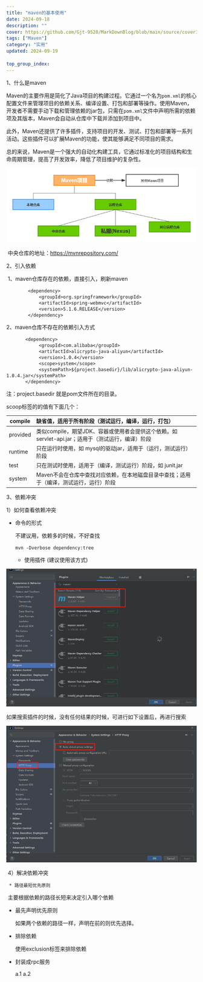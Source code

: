 ```yaml
---
title: "maven的基本使用"
date: 2024-09-18
description: ""
cover: https://github.com/Gjt-9520/MarkDownBlog/blob/main/source/coverImages/Bimage-135/Bimage134.jpg?raw=true
tags: ["Maven"]
category: "实用"
updated: 2024-09-19

top_group_index:
--- 
```


1、什么是maven

Maven的主要作用是简化了Java项目的构建过程。它通过一个名为`pom.xml`的核心配置文件来管理项目的依赖关系、编译设置、打包和部署等操作。使用Maven，开发者不需要手动下载和管理依赖的jar包，只需在`pom.xml`文件中声明所需的依赖项及其版本，Maven会自动从仓库中下载并添加到项目中。

此外，Maven还提供了许多插件，支持项目的开发、测试、打包和部署等一系列活动。这些插件可以扩展Maven的功能，使其能够满足不同项目的需求。

总的来说，Maven是一个强大的自动化构建工具，它通过标准化的项目结构和生命周期管理，提高了开发效率，降低了项目维护的复杂性。

![Maven](../images/Maven.png)

​           中央仓库的地址：https://mvnrepository.com/

2、引入依赖

​     1、maven仓库存在的依赖，直接引入，刷新maven

```
        <dependency>
            <groupId>org.springframework</groupId>
            <artifactId>spring-webmvc</artifactId>
            <version>5.1.6.RELEASE</version>
        </dependency>
```

  2、maven仓库不存在的依赖引入方式

```
       <dependency>
            <groupId>com.alibaba</groupId>
            <artifactId>alicrypto-java-aliyun</artifactId>
            <version>1.0.4</version>
            <scope>system</scope>
            <systemPath>${project.basedir}/lib/alicrypto-java-aliyun-1.0.4.jar</systemPath>
       </dependency>
```

注：project.basedir 就是pom文件所在的目录。

scoop标签的的值有下面几个：

| compile  | 缺省值，适用于所有阶段（测试运行，编译，运行，打包）         |
| -------- | :----------------------------------------------------------- |
| provided | 类似compile，期望JDK、容器或使用者会提供这个依赖。如servlet-api.jar；适用于（测试运行，编译）阶段 |
| runtime  | 只在运行时使用，如 mysql的驱动jar，适用于（运行，测试运行）阶段 |
| test     | 只在测试时使用，适用于（编译，测试运行）阶段，如 junit.jar   |
| system   | Maven不会在仓库中查找对应依赖，在本地磁盘目录中查找；适用于（编译，测试运行，运行）阶段 |

3、依赖冲突

  1）如何查看依赖冲突

   * 命令的形式

     不建议用，依赖多的时候，不好查找

     ```
     mvn -Dverbose dependency:tree
     ```

        *  使用插件 (建议使用该方式)

![1713794003012](../images/1713794003012.png)

如果搜索插件的时候，没有任何结果的时候，可进行如下设置后，再进行搜索

![1713794117488](../images/1713794117488.jpg)

​    4）解决依赖冲突

     * 路径最短优先原则

​     主要根据依赖的路径长短来决定引入哪个依赖

   * 最先声明优先原则

     如果两个依赖的路径一样，声明在前的则优先选择。

   * 排除依赖

     使用exclusion标签来排除依赖

   * 封装成rpc服务

     a.1  a.2